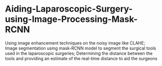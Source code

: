 # Aiding-Laparoscopic-Surgery-using-Image-Processing-Mask-RCNN
Using image enhancement techniques on the noisy image like CLAHE; Image segmentation using mask-RCNN model to segment the surgical tools used in the laparoscopic surgeries; Determining the distance between the tools and providing an estimate of the real-time distance to aid the surgeons
